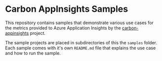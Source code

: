 Carbon AppInsights Samples
==========================

This repository contains samples that demonstrate various use cases for the
metrics provided to Azure Application Insights by the
[carbon-appinsights](htts://github.com/cloudyspells/carbon-appinsights) project.

The sample projects are placed in subdirectories of this the `samples` folder.
Each sample comes with it's own `README.md` file that explains the use case and
how to run the sample.
